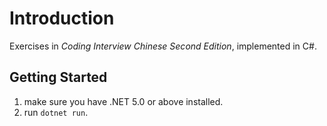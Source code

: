 ﻿# Introduction

Exercises in *Coding Interview Chinese Second Edition*, implemented in C#.

## Getting Started

1. make sure you have .NET 5.0 or above installed.
2. run `dotnet run`.
